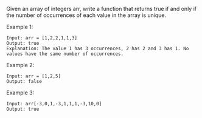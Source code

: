Given an array of integers arr, write a function that returns true if and only if the number of occurrences of each value in the array is unique.

Example 1:

    Input: arr = [1,2,2,1,1,3]
    Output: true
    Explanation: The value 1 has 3 occurrences, 2 has 2 and 3 has 1. No values have the same number of occurrences.

Example 2:

    Input: arr = [1,2,5]
    Output: false

Example 3:

    Input: arr[-3,0,1,-3,1,1,1,-3,10,0]
    Output: true